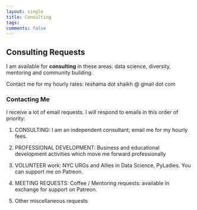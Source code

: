```yaml
---
layout: single
title: Consulting
tags: 
comments: false
---
```



## Consulting Requests
I am available for **consulting** in these areas:  data science, diversity, mentoring and community building.  

Contact me for my hourly rates:  reshama dot shaikh @ gmail dot com 

### Contacting Me

I receive a lot of email requests.  I will respond to emails in this order of priority:

1.  CONSULTING:  I am an independent consultant; email me for my hourly fees.

2.  PROFESSIONAL DEVELOPMENT:  Business and educational development activities which move me forward professionally

3.  VOLUNTEER work:  NYC URGs and Allies in Data Science, PyLadies.  You can support me on Patreon.
 
4.  MEETING REQUESTS:  Coffee / Mentoring requests: available in exchange for support on Patreon.

5.  Other miscellaneous requests
